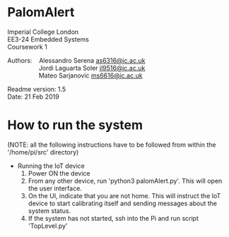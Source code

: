 # PalomAlert

Imperial College London  
EE3-24 Embedded Systems  
Coursework 1  

Authors:&nbsp;&nbsp;&nbsp;&nbsp;Alessandro Serena       as6316@ic.ac.uk  
&nbsp;&nbsp;&nbsp;&nbsp;&nbsp;&nbsp;&nbsp;&nbsp;&nbsp;&nbsp;&nbsp;&nbsp;&nbsp;&nbsp;&nbsp;&nbsp;&nbsp;&nbsp;Jordi Laguarta Soler    jl9516@ic.ac.uk  
&nbsp;&nbsp;&nbsp;&nbsp;&nbsp;&nbsp;&nbsp;&nbsp;&nbsp;&nbsp;&nbsp;&nbsp;&nbsp;&nbsp;&nbsp;&nbsp;&nbsp;&nbsp;Mateo Sarjanovic        ms6616@ic.ac.uk  
  
Readme version: 1.5  
Date:           21 Feb 2019  

# How to run the system

(NOTE: all the following instructions have to be followed from within the '/home/pi/src' directory)

-   Running the IoT device
    1.  Power ON the device
    2.  From any other device, run 'python3 palomAlert.py'. This will open the user interface.
    3.	On the UI, indicate that you are not home.
	    This will instruct the IoT device to start calibrating itself and sending messages about the system status.
    4.  If the system has not started, ssh into the Pi and run script 'TopLevel.py'
